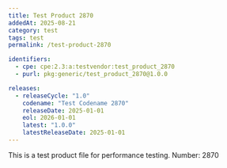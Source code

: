 ```yaml
---
title: Test Product 2870
addedAt: 2025-08-21
category: test
tags: test
permalink: /test-product-2870

identifiers:
  - cpe: cpe:2.3:a:testvendor:test_product_2870
  - purl: pkg:generic/test_product_2870@1.0.0

releases:
  - releaseCycle: "1.0"
    codename: "Test Codename 2870"
    releaseDate: 2025-01-01
    eol: 2026-01-01
    latest: "1.0.0"
    latestReleaseDate: 2025-01-01
---
```


This is a test product file for performance testing. Number: 2870
